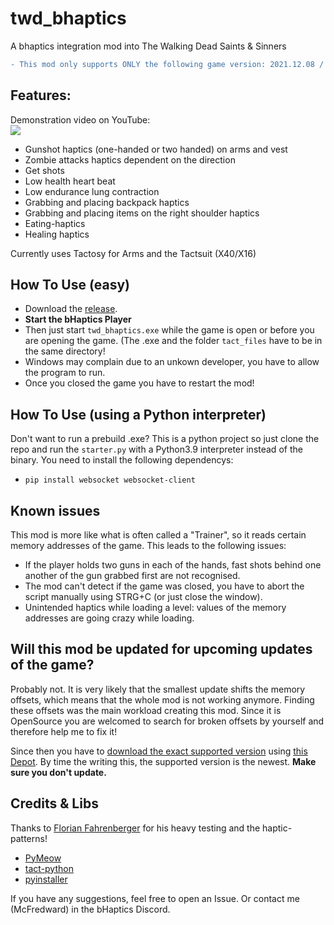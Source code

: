 # twd_bhaptics
A bhaptics integration mod into The Walking Dead Saints & Sinners
```diff
- This mod only supports ONLY the following game version: 2021.12.08 / build 218977-STAGE
```
## Features:
Demonstration video on YouTube:<br />
[![](https://img.youtube.com/vi/ScSQjtlFqtc/0.jpg)](http://www.youtube.com/watch?v=ScSQjtlFqtc)

* Gunshot haptics (one-handed or two handed) on arms and vest
* Zombie attacks haptics dependent on the direction
* Get shots
* Low health heart beat
* Low endurance lung contraction
* Grabbing and placing backpack haptics
* Grabbing and placing items on the right shoulder haptics
* Eating-haptics
* Healing haptics

Currently uses Tactosy for Arms and the Tactsuit (X40/X16) 

## How To Use (easy)

* Download the [release](https://github.com/McFredward/twd_bhaptics/releases/tag/init).
* **Start the bHaptics Player**
* Then just start ```twd_bhaptics.exe``` while the game is open or before you are opening the game. (The .exe and the folder ```tact_files``` have to be in the same directory!
* Windows may complain due to an unkown developer, you have to allow the program to run.
* Once you closed the game you have to restart the mod!

## How To Use (using a Python interpreter)
 Don't want to run a prebuild .exe? This is a python project so just clone the repo and run the ```starter.py``` with a Python3.9 interpreter instead of the binary.
 You need to install the following dependencys:
 
*  ```pip install websocket websocket-client```

## Known issues
This mod is more like what is often called a "Trainer", so it reads certain memory addresses of the game. This leads to the following issues:

* If the player holds two guns in each of the hands, fast shots behind one another of the gun grabbed first are not recognised.
* The mod can't detect if the game was closed, you have to abort the script manually using STRG+C (or just close the window).
* Unintended haptics while loading a level: values of the memory addresses are going crazy while loading.

## Will this mod be updated for upcoming updates of the game?
Probably not. It is very likely that the smallest update shifts the memory offsets, which means that the whole mod is not working anymore.
Finding these offsets was the main workload creating this mod. Since it is OpenSource you are welcomed to search for broken offsets by yourself and therefore
help me to fix it!

Since then you have to [download the exact supported version](https://steamcommunity.com/sharedfiles/filedetails/?id=889624474) using [this Depot](https://steamdb.info/depot/916841/history/?changeid=M:894890414360019389).
By time the writing this, the supported version is the newest. **Make sure you don't update.**

## Credits & Libs
Thanks to [Florian Fahrenberger](https://github.com/floh-bhaptics) for his heavy testing and the haptic-patterns!

* [PyMeow](https://github.com/qb-0/PyMeow)
* [tact-python](https://github.com/bhaptics/tact-python)
* [pyinstaller](https://github.com/pyinstaller/pyinstaller)

If you have any suggestions, feel free to open an Issue. Or contact me (McFredward) in the bHaptics Discord.

